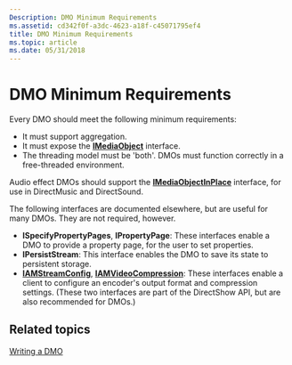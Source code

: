 ```yaml
---
Description: DMO Minimum Requirements
ms.assetid: cd342f0f-a3dc-4623-a18f-c45071795ef4
title: DMO Minimum Requirements
ms.topic: article
ms.date: 05/31/2018
---
```


# DMO Minimum Requirements

Every DMO should meet the following minimum requirements:

-   It must support aggregation.
-   It must expose the [**IMediaObject**](/previous-versions/windows/desktop/api/Mediaobj/nn-mediaobj-imediaobject) interface.
-   The threading model must be 'both'. DMOs must function correctly in a free-threaded environment.

Audio effect DMOs should support the [**IMediaObjectInPlace**](/previous-versions/previous-versions/windows/desktop/api/mediaobj/nn-mediaobj-imediaobjectinplace) interface, for use in DirectMusic and DirectSound.

The following interfaces are documented elsewhere, but are useful for many DMOs. They are not required, however.

-   **ISpecifyPropertyPages**, **IPropertyPage**: These interfaces enable a DMO to provide a property page, for the user to set properties.
-   **IPersistStream**: This interface enables the DMO to save its state to persistent storage.
-   [**IAMStreamConfig**](/windows/desktop/api/Strmif/nn-strmif-iamstreamconfig), [**IAMVideoCompression**](/windows/desktop/api/Strmif/nn-strmif-iamvideocompression): These interfaces enable a client to configure an encoder's output format and compression settings. (These two interfaces are part of the DirectShow API, but are also recommended for DMOs.)

## Related topics

<dl> <dt>

[Writing a DMO](writing-a-dmo.md)
</dt> </dl>

 

 



